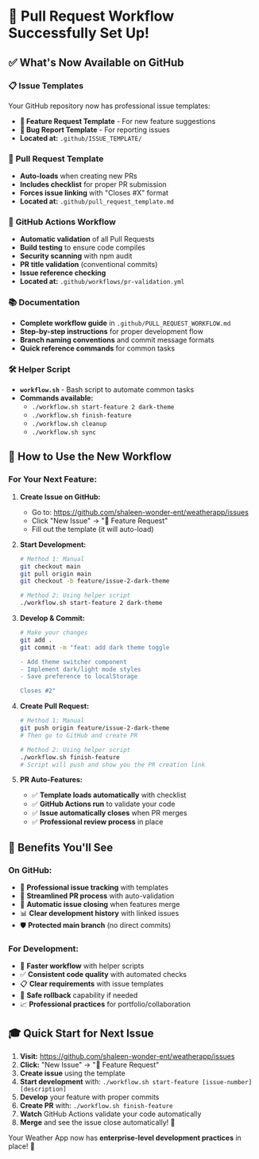 # 🎉 Pull Request Workflow Successfully Set Up!

## ✅ What's Now Available on GitHub

### 📋 **Issue Templates**
Your GitHub repository now has professional issue templates:
- **🚀 Feature Request Template** - For new feature suggestions
- **🐛 Bug Report Template** - For reporting issues
- **Located at:** `.github/ISSUE_TEMPLATE/`

### 🔄 **Pull Request Template**
- **Auto-loads** when creating new PRs
- **Includes checklist** for proper PR submission
- **Forces issue linking** with "Closes #X" format
- **Located at:** `.github/pull_request_template.md`

### 🤖 **GitHub Actions Workflow**
- **Automatic validation** of all Pull Requests
- **Build testing** to ensure code compiles
- **Security scanning** with npm audit
- **PR title validation** (conventional commits)
- **Issue reference checking**
- **Located at:** `.github/workflows/pr-validation.yml`

### 📚 **Documentation**
- **Complete workflow guide** in `.github/PULL_REQUEST_WORKFLOW.md`
- **Step-by-step instructions** for proper development flow
- **Branch naming conventions** and commit message formats
- **Quick reference commands** for common tasks

### 🛠️ **Helper Script**
- **`workflow.sh`** - Bash script to automate common tasks
- **Commands available:**
  - `./workflow.sh start-feature 2 dark-theme`
  - `./workflow.sh finish-feature`
  - `./workflow.sh cleanup`
  - `./workflow.sh sync`

## 🚀 How to Use the New Workflow

### **For Your Next Feature:**

1. **Create Issue on GitHub:**
   - Go to: https://github.com/shaleen-wonder-ent/weatherapp/issues
   - Click "New Issue" → "🚀 Feature Request"
   - Fill out the template (it will auto-load)

2. **Start Development:**
   ```bash
   # Method 1: Manual
   git checkout main
   git pull origin main
   git checkout -b feature/issue-2-dark-theme
   
   # Method 2: Using helper script
   ./workflow.sh start-feature 2 dark-theme
   ```

3. **Develop & Commit:**
   ```bash
   # Make your changes
   git add .
   git commit -m "feat: add dark theme toggle
   
   - Add theme switcher component
   - Implement dark/light mode styles
   - Save preference to localStorage
   
   Closes #2"
   ```

4. **Create Pull Request:**
   ```bash
   # Method 1: Manual
   git push origin feature/issue-2-dark-theme
   # Then go to GitHub and create PR
   
   # Method 2: Using helper script
   ./workflow.sh finish-feature
   # Script will push and show you the PR creation link
   ```

5. **PR Auto-Features:**
   - ✅ **Template loads automatically** with checklist
   - ✅ **GitHub Actions run** to validate your code
   - ✅ **Issue automatically closes** when PR merges
   - ✅ **Professional review process** in place

## 🎯 Benefits You'll See

### **On GitHub:**
- 📝 **Professional issue tracking** with templates
- 🔄 **Streamlined PR process** with auto-validation
- 🤖 **Automatic issue closing** when features merge
- 📊 **Clear development history** with linked issues
- 🛡️ **Protected main branch** (no direct commits)

### **For Development:**
- 🚀 **Faster workflow** with helper scripts
- ✅ **Consistent code quality** with automated checks
- 📋 **Clear requirements** with issue templates
- 🔄 **Safe rollback** capability if needed
- 📈 **Professional practices** for portfolio/collaboration

## 🎓 Quick Start for Next Issue

1. **Visit:** https://github.com/shaleen-wonder-ent/weatherapp/issues
2. **Click:** "New Issue" → "🚀 Feature Request"
3. **Create issue** using the template
4. **Start development** with: `./workflow.sh start-feature [issue-number] [description]`
5. **Develop** your feature with proper commits
6. **Create PR** with: `./workflow.sh finish-feature`
7. **Watch** GitHub Actions validate your code automatically
8. **Merge** and see the issue close automatically! 🎉

Your Weather App now has **enterprise-level development practices** in place! 🌟
